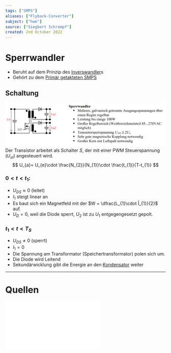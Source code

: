 ```yaml
---
tags: ["SMPS"]
aliases: ["Flyback-Converter"]
subject: ["hwe"]
source: ["Siegbert Schrempf"]
created: 2nd October 2022
---
```


# Sperrwandler

- Beruht auf dem Prinzip des [Inverswandler](Inverswandler.md)s
- Gehört zu dem [Primär getakteten SMPS](Primär%20getakteter%20Schaltregler.md)

## Schaltung

![SperrwandlerIMG](../assets/SperrwandlerIMG.png)  
Der Transistor arbeitet als Schalter $S$, der mit einer PWM Steuerspannung ($U_{st}$) angesteuert wird.
$$
U_{a}= U_{e}\cdot \frac{N_{2}}{N_{1}}\cdot \frac{t_{1}}{T-t_{1}}
$$

### $0<t<t_{1}$:

- $U_{DS}\approx 0$ (leitet)
- $I_{1}$ steigt linear an
- Es baut sich ein Magnetfeld mit der [](../Induktivitäten.md#Induktivitäten%20als%20Bauelemente%20Leistungselektronischen%20Schaltungen|Energie) $W = \dfrac{L_{1}\cdot Î_{1}}{2}$ auf.
- $U_{D}=0$, weil die Diode sperrt, $U_{2}$ ist zu $U_{1}$ entgegengesetzt gepolt.

### $t_{1} < t < T_{S}$

- $U_{DS} \neq 0$ (sperrt)
- $I_{1}=0$
- Die Spannung am Transformator (Speichertransformator) polen sich um.
- Die Diode wird Leitend
- Sekundärwicklung gibt die Energie an den [Kondensator](../Kapazität.md) weiter

---

# Quellen

![Schaltnetzteile_Schmidt-Walter](../assets/pdf/Schaltnetzteile_Schmidt-Walter.pdf)
